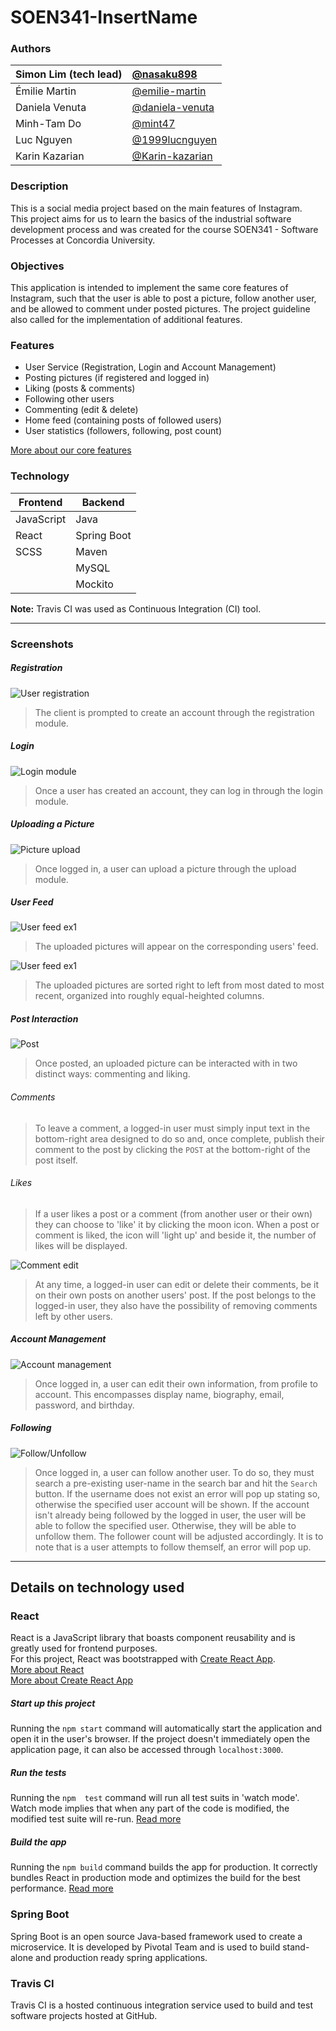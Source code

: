 ﻿# SOEN341-InsertName
### Authors
Simon Lim (tech lead) | [@nasaku898](https://github.com/nasaku898)
:--|:--
Émilie Martin         | [@emilie-martin](https://github.com/emilie-martin)  
Daniela Venuta        | [@daniela-venuta](https://github.com/daniela-venuta)
Minh-Tam Do           | [@mint47](https://github.com/mint47)
Luc Nguyen            | [@1999lucnguyen](https://github.com/1999lucnguyen)  
Karin Kazarian        | [@Karin-kazarian](https://github.com/Karin-kazarian)  

### Description
This is a social media project based on the main features of Instagram.  
This project aims for us to learn the basics of the industrial software development process and was created for the course SOEN341 - Software Processes at Concordia University.

### Objectives
This application is intended to implement the same core features of Instagram, such that the user is able to post a picture, follow another user, and be allowed to comment under posted pictures. The project guideline also called for the implementation of additional features.

### Features
* User Service (Registration, Login and Account Management)
* Posting pictures (if registered and logged in)
* Liking (posts & comments)
* Following other users
* Commenting (edit & delete)
* Home feed (containing posts of followed users)
* User statistics (followers, following, post count)

[More about our core features](https://github.com/emilie-martin/SOEN341-InsertName/wiki/Program-Breakdown)

### Technology
| Frontend   | Backend     |
|------------|-------------|
| JavaScript | Java        |
| React      | Spring Boot |
| SCSS       | Maven       |
|            | MySQL       |
|            | Mockito     |

**Note:** Travis CI was used as Continuous Integration (CI) tool.
- - -

### Screenshots

##### Registration
![User registration](https://i.ibb.co/r2F4vSF/register.jpg)
> The client is prompted to create an account through the registration module.

##### Login
![Login module](https://i.ibb.co/ChTmSG6/login.jpg)
> Once a user has created an account, they can log in through the login module.

##### Uploading a Picture
![Picture upload](https://i.ibb.co/CWmy2vn/upload.jpg)
> Once logged in, a user can upload a picture through the upload module.

##### User Feed
![User feed ex1](https://i.ibb.co/ygJGBXQ/user.jpg)
> The uploaded pictures will appear on the corresponding users' feed. 

![User feed ex1](https://i.ibb.co/1ZQX0xx/user2.jpg)
> The uploaded pictures are sorted right to left from most dated to most recent, organized into roughly equal-heighted columns.

##### Post Interaction
![Post](https://i.ibb.co/bH7z93g/post.jpg)
> Once posted, an uploaded picture can be interacted with in two distinct ways: commenting and liking.
###### Comments
> To leave a comment, a logged-in user must simply input text in the bottom-right area designed to do so and, once complete, publish their comment to the post by clicking the `POST` at the bottom-right of the post itself.  
###### Likes
> If a user likes a post or a comment (from another user or their own) they can choose to 'like' it by clicking the moon icon. When a post or comment is liked, the icon will 'light up' and beside it, the number of likes will be displayed. 

![Comment edit](https://i.ibb.co/1Td59s2/editcomment.jpg)
> At any time, a logged-in user can edit or delete their comments, be it on their own posts on another users' post. If the post belongs to the logged-in user, they also have the possibility of removing comments left by other users.

##### Account Management
![Account management](https://i.ibb.co/xfgQ1VF/edit.jpg)
> Once logged in, a user can edit their own information, from profile to account. This encompasses display name, biography, email, password, and birthday.

##### Following
![Follow/Unfollow](https://i.ibb.co/Yfp3zD6/following.jpg)
> Once logged in, a user can follow another user. To do so, they must search a pre-existing user-name in the search bar and hit the `Search` button. If the username does not exist an error will pop up stating so, otherwise the specified user account will be shown. If the account isn't already being followed by the logged in user, the user will be able to follow the specified user. Otherwise, they will be able to unfollow them. The follower count will be adjusted accordingly. It is to note that is a user attempts to follow themself, an error will pop up.

- - -

## Details on technology used
### React
React is a JavaScript library that boasts component reusability and is greatly used for frontend purposes.  
For this project, React was bootstrapped with [Create React App](https://github.com/facebook/create-react-app).  
[More about React](https://reactjs.org/)  
[More about Create React App](https://facebook.github.io/create-react-app/docs/getting-started)

##### Start up this project
Running the `npm start` command will automatically start the application and  open it in the user's browser.
If the project doesn't immediately open the application page, it can also be accessed through `localhost:3000`.

##### Run the tests
Running the `npm  test` command will run all test suits in 'watch mode'.
Watch mode implies that when any part of the code is modified, the modified test suite will re-run.
[Read more](https://facebook.github.io/create-react-app/docs/running-tests)

##### Build the app
Running the `npm build` command builds the app for production.
It correctly bundles React in production mode and optimizes the build for the best performance.
[Read more](https://facebook.github.io/create-react-app/docs/deployment)
### Spring Boot
Spring Boot is an open source Java-based framework used to create a microservice.
It is developed by Pivotal Team and is used to build stand-alone and production ready spring applications.
 
### Travis CI
Travis CI is a hosted continuous integration service used to build and test software projects hosted at GitHub.
